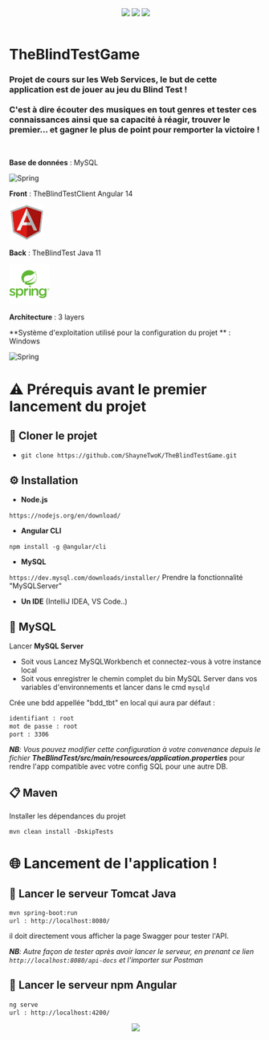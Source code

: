 <div id="header" align="center">
  <img src="https://media.giphy.com/media/9Dy9tn2sJvZ32HzcYT/giphy.gif" width="300"/>
  <img src="https://media.giphy.com/media/xF0rU6UoW92npy7C8m/giphy.gif" width="300"/>
  <img src="https://media.giphy.com/media/YreUmAkitSryHQpPWi/giphy.gif" width="300"/>
</div>
<div align="center">
  <img src="https://komarev.com/ghpvc/?username=your-github-username&style=flat-square&color=blue" alt=""/>
 </div>
  
# TheBlindTestGame

<h3>Projet de cours sur les Web Services, le but de cette application est de jouer au jeu du Blind Test !</br></br>
C'est à dire écouter des musiques en tout genres et tester ces connaissances ainsi que sa capacité à réagir, trouver le premier... et gagner le plus de point pour remporter la victoire !</h3>
</br>

**Base de données** : MySQL

<img src="https://user-images.githubusercontent.com/36078099/176978209-86a66e8f-f96f-49c6-b7fe-4ec944dcf332.png" title="Spring" alt="Spring" width="80"/>&nbsp; 

**Front** : TheBlindTestClient Angular 14

<img src="https://github.com/devicons/devicon/blob/master/icons/angularjs/angularjs-original.svg" alt="Spring" width="70"/>&nbsp; 

**Back** : TheBlindTest Java 11

<img src="https://github.com/devicons/devicon/blob/master/icons/spring/spring-original-wordmark.svg" alt="Spring" width="80"/>&nbsp; 

**Architecture** : 3 layers

**Système d'exploitation utilisé pour la configuration du projet ** : Windows

<img src="https://user-images.githubusercontent.com/36078099/176978050-ff525261-e2c5-4249-bb4c-22d3f3a34d20.png" alt="Spring" width="80"/>&nbsp;

# :warning: Prérequis avant le premier lancement du projet

## :arrow_down_small: Cloner le projet

- ``git clone https://github.com/ShayneTwoK/TheBlindTestGame.git``

## ⚙ Installation

- **Node.js**

``https://nodejs.org/en/download/``

- **Angular CLI**

``npm install -g @angular/cli``

- **MySQL**

``https://dev.mysql.com/downloads/installer/``
Prendre la fonctionnalité "MySQLServer"

- **Un IDE** (IntelliJ IDEA, VS Code..)

## :bricks: MySQL

Lancer **MySQL Server**
 - Soit vous Lancez MySQLWorkbench et connectez-vous à votre instance local
 - Soit vous enregistrer le chemin complet du bin MySQL Server dans vos variables d'environnements et lancer dans le cmd ``mysqld``

Crée une bdd appellée "bdd_tbt" en local qui aura par défaut :

    identifiant : root
    mot de passe : root
    port : 3306

***NB**: Vous pouvez modifier cette configuration à votre convenance depuis le fichier **TheBlindTest/src/main/resources/application.properties*** pour rendre l'app compatible avec votre config SQL
pour une autre DB.

## :clipboard: Maven

Installer les dépendances du projet 

    mvn clean install -DskipTests

# :globe_with_meridians: Lancement de l'application !

## :rocket: Lancer le serveur Tomcat Java

    mvn spring-boot:run
    url : http://localhost:8080/

il doit directement vous afficher la page Swagger pour tester l'API.

***NB**: Autre façon de tester après avoir lancer le serveur, en prenant ce lien ``http://localhost:8080/api-docs`` et l'importer sur Postman*

## :rocket: Lancer le serveur npm Angular

    ng serve
    url : http://localhost:4200/
<div align="center">
    <img src="https://media.giphy.com/media/msiYsnJG2ANFxXgZDW/giphy.gif" width="300"/>
</div>
